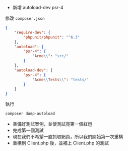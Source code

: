 - 新增 autoload-dev psr-4

修改 `composer.json`

```json
{
    "require-dev": {
        "phpunit/phpunit": "^6.3"
    },
    "autoload": {
        "psr-4": {
            "Acme\\": "src/"
        }
    },
    "autoload-dev": {
        "psr-4": {
            "Acme\\Tests\\": "tests/"
        }
    }
}
```

執行

```bash
composer dump-autoload
```

- 準備好測試案例，並使測試亮第一個紅燈
- 完成第一個測試
- 現在我們不希望一直抓取網頁，所以我們開始第一次重構
- 重構到 Client.php 後，並補上 Client.php 的測試